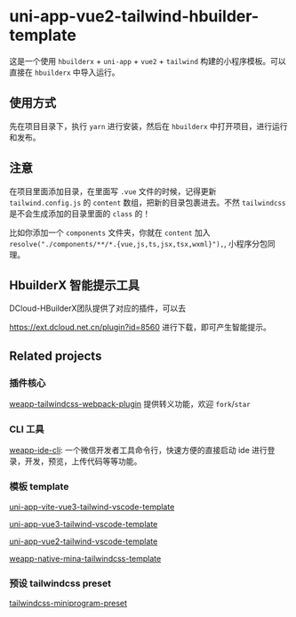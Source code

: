 # uni-app-vue2-tailwind-hbuilder-template

这是一个使用 `hbuilderx` + `uni-app` + `vue2` + `tailwind` 构建的小程序模板。可以直接在 `hbuilderx` 中导入运行。

## 使用方式

先在项目目录下，执行 `yarn` 进行安装，然后在 `hbuilderx` 中打开项目，进行运行和发布。

## 注意

在项目里面添加目录，在里面写 `.vue` 文件的时候，记得更新 `tailwind.config.js` 的 `content` 数组，把新的目录包裹进去。不然 `tailwindcss` 是不会生成添加的目录里面的 `class` 的！

比如你添加一个 `components` 文件夹，你就在 `content` 加入 `resolve("./components/**/*.{vue,js,ts,jsx,tsx,wxml}"),`, 小程序分包同理。

## HbuilderX 智能提示工具

DCloud-HBuilderX团队提供了对应的插件，可以去

<https://ext.dcloud.net.cn/plugin?id=8560> 进行下载，即可产生智能提示。

## Related projects

### 插件核心

[weapp-tailwindcss-webpack-plugin](https://github.com/sonofmagic/weapp-tailwindcss-webpack-plugin) 提供转义功能，欢迎 `fork`/`star`

### CLI 工具

[weapp-ide-cli](https://github.com/sonofmagic/utils/tree/main/packages/weapp-ide-cli): 一个微信开发者工具命令行，快速方便的直接启动 ide 进行登录，开发，预览，上传代码等等功能。

### 模板 template

[uni-app-vite-vue3-tailwind-vscode-template](https://github.com/sonofmagic/uni-app-vite-vue3-tailwind-vscode-template)

[uni-app-vue3-tailwind-vscode-template](https://github.com/sonofmagic/uni-app-vue3-tailwind-vscode-template)

[uni-app-vue2-tailwind-vscode-template](https://github.com/sonofmagic/uni-app-vue2-tailwind-vscode-template)

[weapp-native-mina-tailwindcss-template](https://github.com/sonofmagic/weapp-native-mina-tailwindcss-template)

### 预设 tailwindcss preset

[tailwindcss-miniprogram-preset](https://github.com/sonofmagic/tailwindcss-miniprogram-preset)

